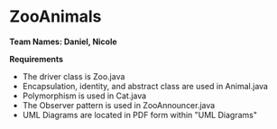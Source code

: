# ZooAnimals
 
**Team Names: Daniel, Nicole**

**Requirements**
- The driver class is Zoo.java
- Encapsulation, identity, and abstract class are used in Animal.java
- Polymorphism is used in Cat.java
- The Observer pattern is used in ZooAnnouncer.java
- UML Diagrams are located in PDF form within \"UML Diagrams"

